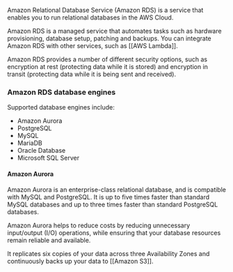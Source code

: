 Amazon Relational Database Service (Amazon RDS) is a service that enables you to run relational databases in the AWS Cloud.

Amazon RDS is a managed service that automates tasks such as hardware provisioning, database setup, patching and backups. You can integrate Amazon RDS with other services, such as [[AWS Lambda]].

Amazon RDS provides a number of different security options, such as encryption at rest (protecting data while it is stored) and encryption in transit (protecting data while it is being sent and received).

### Amazon RDS database engines
Supported database engines include:
- Amazon Aurora
- PostgreSQL
- MySQL
- MariaDB
- Oracle Database
- Microsoft SQL Server

#### Amazon Aurora
Amazon Aurora is an enterprise-class relational database, and is compatible with MySQL and PostgreSQL. It is up to five times faster than standard MySQL databases and up to three times faster than standard PostgreSQL databases.

Amazon Aurora helps to reduce costs by reducing unnecessary input/output (I/O) operations, while ensuring that your database resources remain reliable and available.

It replicates six copies of your data across three Availability Zones and continuously backs up your data to [[Amazon S3]].